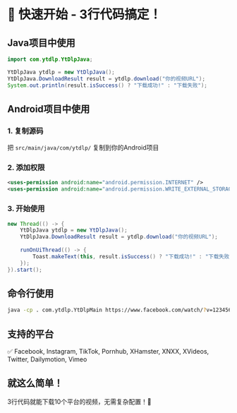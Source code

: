 # 🚀 快速开始 - 3行代码搞定！

## Java项目中使用

```java
import com.ytdlp.YtDlpJava;

YtDlpJava ytdlp = new YtDlpJava();
YtDlpJava.DownloadResult result = ytdlp.download("你的视频URL");
System.out.println(result.isSuccess() ? "下载成功!" : "下载失败");
```

## Android项目中使用

### 1. 复制源码
把 `src/main/java/com/ytdlp/` 复制到你的Android项目

### 2. 添加权限
```xml
<uses-permission android:name="android.permission.INTERNET" />
<uses-permission android:name="android.permission.WRITE_EXTERNAL_STORAGE" />
```

### 3. 开始使用
```java
new Thread(() -> {
    YtDlpJava ytdlp = new YtDlpJava();
    YtDlpJava.DownloadResult result = ytdlp.download("你的视频URL");
    
    runOnUiThread(() -> {
        Toast.makeText(this, result.isSuccess() ? "下载成功!" : "下载失败", Toast.LENGTH_SHORT).show();
    });
}).start();
```

## 命令行使用

```bash
java -cp . com.ytdlp.YtDlpMain https://www.facebook.com/watch/?v=123456789
```

## 支持的平台

✅ Facebook, Instagram, TikTok, Pornhub, XHamster, XNXX, XVideos, Twitter, Dailymotion, Vimeo

## 就这么简单！

3行代码就能下载10个平台的视频，无需复杂配置！🎉
